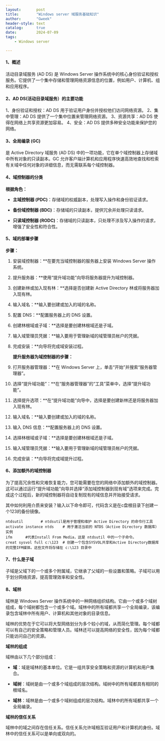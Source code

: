 ```yaml
---
layout:       post
title:        "Windows server 域服务基础知识"
author:       "Gweek"
header-style: text
catalog:      true
date:         2024-07-09
tags:
    - Windows server

---
```


#### **1、概述**

活动目录域服务 (AD DS) 是 Windows Server 操作系统中的核心身份验证和授权服务。它提供了一个集中存储和管理网络资源信息的位置，例如用户、计算机、组和应用程序。

#### 2、AD DS(活动目录域服务）的主要功能

1、身份验证和授权：AD DS 用于验证用户身份并授权他们访问网络资源。 2、集中管理：AD DS 提供了一个集中位置来管理网络资源。 3、资源共享：AD DS 使得在网络上共享资源更加容易。 4、安全：AD DS 提供多种安全功能来保护您的网络。

#### **3、全局编录 (GC)** 

是 Active Directory 域服务 (AD DS) 中的一项功能，它在单个域控制器上存储域中所有对象的只读副本。GC 允许客户端计算机和应用程序快速高效地查找和检索有关域中任何对象的详细信息，而无需联系每个域控制器。

#### 4、域控制器的分类

   **根据角色：**

- **主域控制器 (PDC)**：存储域的权威副本，处理写入操作和身份验证请求。

- **备份域控制器 (BDC)**：存储域的只读副本，提供冗余并处理只读请求。

- **只读域控制器 (RODC)**：存储域的只读副本，只处理不涉及写入操作的请求，增强了安全性和符合性。

#### 5、域的部署步骤

   **步骤：**

1. 安装域控制器：**在要充当域控制器的服务器上安装 Windows Server 操作系统。

1. 提升服务器：**使用“提升域功能”向导将服务器提升为域控制器。

1. 创建新林或加入现有林：**选择是否创建新 Active Directory 林或将服务器加入现有林。

1. 输入域名：**输入要创建或加入的域的名称。

1. 配置 DNS：**配置服务器上的 DNS 设置。

1. 创建林根域或子域：**选择是要创建林根域还是子域。

1. 输入域管理员凭据：**输入要用于管理新域的域管理员帐户的凭据。

1. 完成安装：**向导将完成域安装过程。

   **提升服务器为域控制器的步骤：**

1. 打开服务器管理器：**在 Windows Server 上，单击“开始”并搜索“服务器管理器”。

1. 选择“提升域功能”：**在“服务器管理器”的“工具”菜单中，选择“提升域功能”。

1. 选择提升选项：**在“提升域功能”向导中，选择是要创建新林还是将服务器加入现有林。

1. 输入域名：**输入要创建或加入的域的名称。

1. 输入 DNS 信息：**配置服务器上的 DNS 设置。

1. 选择林根域或子域：**选择是要创建林根域还是子域。

1. 输入域管理员凭据：**输入要用于管理新域的域管理员帐户的凭据。

1. 完成安装：**向导将完成域提升过程。

#### 6、添加额外的域控制器

为了提高冗余性和灾难恢复能力，您可能需要在您的网络中添加额外的域控制器。这可以通过运行“提升域功能”向导并选择“添加域控制器到现有域”选项来完成。完成这个过程后，新的域控制器将自动复制现有的域信息并开始接受请求。

其中如何利用介质来安装？输入以下命令即可，代码含义是在c盘根目录下创建一个123的备份镜像。

```
ntdsutil        # ntdsutil是用于管理和维护 Active Directory 的命令行工具
activate instance ntds    # 用于激活当前的 NTDS（Active Directory 数据库）实例
ifm      #代表Install From Media，这是 ntdsutil 中的一个子命令。
creat sysvol full c:\123  # 创建一个包含SYSVOL共享和Active Directory数据库的完整IFM媒体。这些文件将存储在 c:\123 目录中
```

#### 7、什么是子域

子域是父域下的一个或多个附属域，它继承了父域的一些设置和策略。子域可以用于划分网络资源，提高管理效率和安全性。

#### 8、域林

域林是 Windows Server 操作系统中的一种网络组织结构。它由一个或多个域树组成，每个域树都包含一个或多个域。域林中的所有域都共享一个全局编录，该编录包含域林中所有用户、计算机和其他对象的目录信息。

域林的优势在于它可以将大型网络划分为多个较小的域，从而简化管理。每个域都可以有自己的安全策略和管理人员。域林还可以提高网络的安全性，因为每个域都只能访问自己的资源。

**域林的组成**

域林由以下几个部分组成：

- **域**：域是域林的基本单位。它是一组共享安全策略和资源的计算机和用户集合。

- **域树**：域树是由一个或多个域组成的层次结构。域树中的所有域都具有相同的根域名。

- **域林**：域林是由一个或多个域树组成的层次结构。域林中的所有域都共享一个全局编录。

**域林的信任关系**

域林中的域之间存在信任关系。信任关系允许域相互验证用户和计算机的身份。域林中的信任关系可以是单向或双向的。
